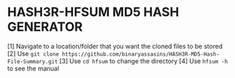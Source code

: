 # HASH3R-HFSUM MD5 HASH GENERATOR

[1] Navigate to a location/folder that you want the cloned files to be stored
[2] Use `git clone https://github.com/binaryassasins/HASH3R-MD5-Hash-File-Summary.git` 
[3] Use `cd hfsum` to change the directory
[4] Use `hfsum -h` to see the manual
